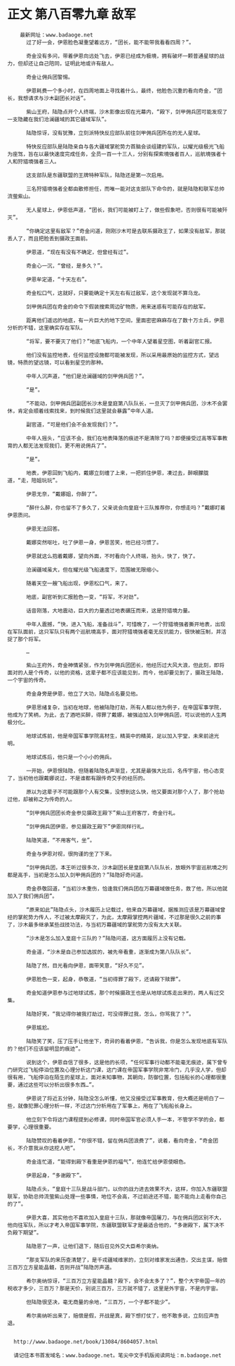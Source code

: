 # 正文 第八百零九章 敌军
        最新网址：www.badaoge.net
          过了好一会，伊恩脸色凝重望着远方，“团长，能不能带我看看四周？”。
      
          奇金没有多问，带着伊恩向远处飞去，伊恩已经成为极境，拥有破坏一颗普通星球的战力，但却还让自己陪同，证明此地或许有敌人。
      
          奇金让佣兵团警惕。
      
          伊恩耗费一个多小时，在四周地面上寻找着什么，最终，他脸色沉重的看向奇金，“团长，我想请求与沙木副团长对话”。
      
          紫山王府，陆隐点开个人终端，沙木影像出现在光幕内，“殿下，剑甲佣兵团可能发现了一支隐藏在我们沧澜疆域的其它疆域军队”。
      
          陆隐惊讶，没有犹豫，立刻派特快反应部队前往剑甲佣兵团所在的无人星球。
      
          特快反应部队是陆隐亲自与各大疆域掌舵势力首脑会谈组建的军队，以耀光级极光飞船为座驾，旨在以最快速度完成任务，全员一百一十三人，分别有探索境强者百人，巡航境强者十人和狩猎境强者三人。
      
          这支部队是东疆联盟的王牌特种军队，陆隐还是第一次启用。
      
          三名狩猎境强者全都由散修担任，而唯一能对这支部队下命令的，就是陆隐和联军总帅流萤紫山。
      
          无人星球上，伊恩低声道，“团长，我们可能被盯上了，做些假象吧，否则很有可能被歼灭”。
      
          “你确定这里有敌军？”奇金问道，刚刚沙木可是去联系摄政王了，如果没有敌军，那就丢人了，而且把脸丢到摄政王面前。
      
          伊恩道，“现在有没有不确定，但曾经有过”。
      
          奇金心一沉，“曾经，是多久？”。
      
          伊恩牟定道，“十天左右”。
      
          奇金松口气，这就好，只要能确定十天左右有过敌军，这个发现就不算乌龙。
      
          剑甲佣兵团在奇金的命令下假装搜索周边矿物质，用来迷惑有可能存在的敌军。
      
          距离他们遥远的地底，有一片巨大的地下空间，里面密密麻麻存在了数十万士兵，伊恩分析的不错，这里确实存在军队。
      
          “将军，要不要灭了他们？”地底飞船内，一个中年人望着星空图，听着副官汇报。
      
          他们没有监控地表，任何监控设施都可能被发现，所以采用最原始的监控方式，望远镜，特质的望远镜，可以看到星空的那种。
      
          中年人沉声道，“他们是沧澜疆域的剑甲佣兵团？”。
      
          “是”。
      
          “不能动，剑甲佣兵团副团长沙木是皇庭第八队队长，一旦灭了剑甲佣兵团，沙木不会罢休，肯定会顺着线索找来，到时候我们这里就会暴露”中年人道。
      
          副官道，“可是他们会不会发现我们？”。
      
          中年人摇头，“应该不会，我们在地表降落的痕迹不是清除了吗？即便接受过高等军事教育的人都无法发现我们，更不用说佣兵了”。
      
          “是”。
      
          地表，伊恩回到飞船内，戴娜立刻缠了上来，一把抓住伊恩，凑过去，醉眼朦胧道，“走，陪姐玩玩”。
      
          伊恩无奈，“戴娜姐，你醉了”。
      
          “醉什么醉，你也留不了多久了，父亲说会向皇庭十三队推荐你，你想走吗？”戴娜盯着伊恩质问。
      
          伊恩无法回答。
      
          戴娜突然呕吐，吐了伊恩一身，伊恩苦笑，他已经习惯了。
      
          伊恩就这么抱着戴娜，望向外面，不时看向个人终端，抬头，快了，快了。
      
          沧澜疆域虽大，但在耀光级飞船速度下，范围被无限缩小。
      
          随着天空一艘飞船出现，伊恩松口气，来了。
      
          地底，副官听到汇报脸色一变，“将军，不对劲”。
      
          话音刚落，大地震动，巨大的力量透过地表碾压而来，这是狩猎境力量。
      
          中年人震撼，“快，进入飞船，准备战斗”，可惜晚了，一个狩猎境强者撕开地表，出现在军队面前，这只军队只有两个巡航境高手，面对狩猎境强者毫无反抗能力，很快被压制，并活捉了那个将军。
      
          …
      
          紫山王府外，奇金神情紧张，作为剑甲佣兵团团长，他经历过大风大浪，但此刻，即将面对的人是个传奇，以他的资格，这辈子都不应该能见到，而今，他却要见到了，摄政王陆隐，一个宇宙的传奇。
      
          奇金身旁是伊恩，他立了大功，陆隐点名要见他。
      
          伊恩思绪复杂，当初在地球，他被陆隐打劫，所有人都以他为例子，在帝国军事学院，他成为了笑柄，为此，去了酒吧买醉，得罪了戴娜，被强迫加入剑甲佣兵团，可以说他的人生两极分化。
      
          地球试炼前，他是帝国军事学院高材生，精英中的精英，足以加入宇堂，未来前途光明。
      
          地球试炼后，他只是一个小小的佣兵。
      
          一开始，伊恩恨陆隐，但随着陆隐名声渐显，尤其是最强大比后，名传宇宙，他心态变了，当初他也跟戴娜说过，不是谁都有跟传奇交手的经历的。
      
          原以为这辈子不可能跟那个人有交集，没想到这么快，他又要面对那个人了，那个抢劫过他，却被称之为传奇的人。
      
          “剑甲佣兵团团长奇金参见摄政王殿下”紫山王府客厅，奇金行礼。
      
          “剑甲佣兵团伊恩，参见摄政王殿下”伊恩同样行礼。
      
          陆隐笑道，“不用客气，坐”。
      
          奇金与伊恩对视，很拘谨的坐了下来。
      
          “剑甲佣兵团，本王听过很多次，沙木副团长是皇庭第八队队长，放眼外宇宙巡航境之列都是高手，当初是怎么加入剑甲佣兵团的？”陆隐好奇问道。
      
          奇金恭敬回道，“当初沙木重伤，恰逢我们佣兵团在万幕疆域做任务，救了他，所以他就加入了我们佣兵团”。
      
          “原来如此”陆隐点头，沙木履历上记载过，他来自万幕疆域，据推测应该是万幕疆域曾经的掌舵势力传人，不过被太摩殿灭了，为此，太摩殿掌控两片疆域，不过那是很久之前的事了，沙木最多继承某些战技功法，与当初万幕疆域的掌舵势力没有太大关联。
      
          “沙木是怎么加入皇庭十三队的？”陆隐问道，这方面履历上没有记载。
      
          奇金道，“沙木是自己参加选拔的，被先帝看重，逐渐成为第八队队长”。
      
          陆隐了然，目光看向伊恩，面带笑意，“好久不见”。
      
          伊恩脸色一变，起身，恭敬道，“当初得罪了殿下，还请殿下赎罪”。
      
          奇金知道伊恩参与过地球试炼，那个时候摄政王也是从地球试炼走出来的，两人有过交集。
      
          陆隐好笑，“我记得你被我打劫过，可没得罪过我，怎么，你骂我了？”。
      
          伊恩尴尬。
      
          陆隐笑了笑，压了压手让他坐下，奇异的看着伊恩，“告诉我，你是怎么发现地底有军队的？他们不应该留明显的痕迹”。
      
          说到这个，伊恩自信了很多，这是他的长项，“任何军事行动都不能毫无痕迹，属下曾专门研究过飞船停泊位置及心理分析这门课，这门课在帝国军事学院非常冷门，几乎没人学，但却很有用，飞船停泊在陌生的星球上，面对未知事物，其朝向，防御位置，包括船长的心理都很重要，通过这些可以分析出很多东西…”。
      
          伊恩说了将近五分钟，陆隐没怎么听懂，他又没接受过军事教育，但大概还是明白了一些，就像犯罪心理分析一样，不过这门分析用在了军事上，用在了飞船船长身上。
      
          他立刻下令将这门课程提到必修课，同时帝国军官必须人手一本，不管学不学的会，都要学，心理很重要。
      
          陆隐赞叹的看着伊恩，“你很不错，留在佣兵团浪费了”，说着，看向奇金，“奇金团长，不介意我从你这挖人吧”。
      
          奇金连忙道，“能得到殿下看重是伊恩的福气”，他连忙给伊恩使眼色。
      
          伊恩起身，“多谢殿下”。
      
          陆隐点头，“皇庭十三队是战斗部门，以你的战力进去效果不大，这样，你加入东疆联盟联军，协助总帅流萤紫山处理一些事情，地位不会高，不过前途还不错，能不能向上走看你自己的了”。
      
          伊恩大喜，其实他也不喜欢加入皇庭十三队，那就像帝国屠刀，与在佣兵团区别不大，他向往军队，所以才考入帝国军事学院，东疆联盟联军才是最适合他的，“多谢殿下，属下决不负殿下期望”。
      
          陆隐恩了一声，让他们退下，随后召见外交大臣希尔奥纳。
      
          “那支军队的来历查清楚了，是千戎疆域维家的，立刻对维家发出通告，交出主谋，赔偿三百万立方星能晶髓，否则开战”陆隐厉声道。
      
          希尔奥纳惊讶，“三百万立方星能晶髓？殿下，会不会太多了？”，整个大宇帝国一年的税收才多少，三百万？那是天价，别说三百万，三万就不错了，这里是外宇宙，不是内宇宙。
      
          但陆隐很坚决，毫无商量的余地，“三百万，一个子都不能少”。
      
          希尔奥纳听出来了，赔偿是假，开战是真，殿下想打仗了，他不敢多说，立刻应声告退。
      
      
      http://www.badaoge.net/book/13084/8604057.html
      
      请记住本书首发域名：www.badaoge.net。笔尖中文手机版阅读网址：m.badaoge.net